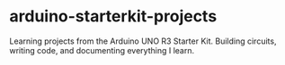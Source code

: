 # arduino-starterkit-projects
Learning projects from the Arduino UNO R3 Starter Kit. Building circuits, writing code, and documenting everything I learn.
